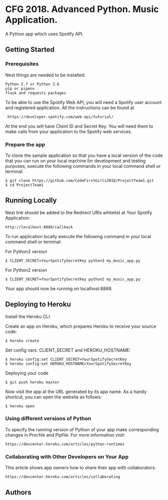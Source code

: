 # CFG 2018. Advanced Python. Music Application.

A Python app which uses Spotify API.

## Getting Started

### Prerequisites

Next things are needed to be installed:
```
Python 2.7 or Python 3.6
pip or pipenv
flask and requests packages
```

To be able to use the Spotify Web API, you will need a Spotify user account and registered application.
All the instructions can be found at
```
 https://developer.spotify.com/web-api/tutorial/
```

At the end you will have Client ID and Secret Key.  You will need them to make calls from your application to the Spotify web services.

### Prepare the app

To clone the sample application so that you have a local version of the code that you can run on your local machine for development and testing purposes, execute the following commands in your local command shell or terminal:

```
$ git clone https://github.com/CodeFirstGirls2018/ProjectTeam1.git
$ cd ProjectTeam1
```

## Running Locally

Next link should be added to the Redirect URIs whitelist at Your Spotify Application:

```
http://localhost:8888/callback
```

To run application locally execute the following command in your local command shell or terminal:

For Python3 version
```
$ CLIENT_SECRET=YourSpotifySecretKey python3 my_music_app.py
```

For Python2 version
```
$ CLIENT_SECRET=YourSpotifySecretKey python2 my_music_app.py
```

Your app should now be running on localhost:8888.

## Deploying to Heroku
Install the Heroku CLI

Create an app on Heroku, which prepares Heroku to receive your source code:

```
$ heroku create
```

Set config vars: CLIENT_SECRET and HEROKU_HOSTNAME:

```
$ heroku config:set CLIENT_SECRET=YourSpotifySecretKey
$ heroku config:set HEROKU_HOSTNAME=YourSpotifySecretKey
```

Deploying your code

```
$ git push heroku master
```

Now visit the app at the URL generated by its app name. As a handy shortcut, you can open the website as follows:

```
$ heroku open
```

### Using different versions of Python

To specify the running version of Python of your app make corresponding changes in Procfile and Pipfile.
For more information visit:
```
https://devcenter.heroku.com/articles/python-runtimes
```


### Collaborating with Other Developers on Your App

This article shows app owners how to share their app with collaborators:

```
https://devcenter.heroku.com/articles/collaborating
```



## Authors
